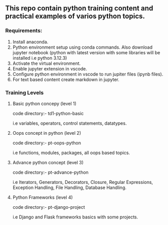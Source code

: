 ## This repo contain python training content and practical examples of varios python topics.

### Requirements:

1. Install anaconda. 
2. Python environment setup using conda commands. Also download jupyter notebook (python with latest version with some libraries will be installed i.e python 3.12.3)
3. Activate the virtual environment.
4. Enable jupyter extension in vscode.
5. Configure python environment in vscode to run jupiter files (ipynb files).
6. For text based content create markdown in jupyter.

### Training Levels 

1. Basic python concepy (level 1)

   code directory:- td1-python-basic

   i.e variables, operators, control statements, datatypes.

2. Oops concept in python (level 2)
  
   code directory:- pt-oops-python

   i.e functions, modules, packages, all oops based topics.

3. Advance python concept (level 3)

   code directory:- pt-advance-python 

   i.e Iterators, Generators, Decorators, Closure, Regular Expressions, Exception Handling,   File Handling, Database Handling.

4. Python Frameworks (level 4)

   code directory:- pt-django-project

   i.e Django and Flask frameworks basics with some projects.